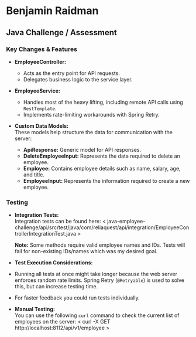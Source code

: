 # Benjamin Raidman

## Java Challenge / Assessment

### Key Changes & Features

- **EmployeeController:**  
  - Acts as the entry point for API requests.
  - Delegates business logic to the service layer.

- **EmployeeService:**  
  - Handles most of the heavy lifting, including remote API calls using `RestTemplate`.
  - Implements rate-limiting workarounds with Spring Retry.

- **Custom Data Models:**  
  These models help structure the data for communication with the server:
  - **ApiResponse:** Generic model for API responses.
  - **DeleteEmployeeInput:** Represents the data required to delete an employee.
  - **Employee:** Contains employee details such as name, salary, age, and title.
  - **EmployeeInput:** Represents the information required to create a new employee.

### Testing

- **Integration Tests:**  
Integration tests can be found here:
  < java-employee-challenge/api/src/test/java/com/reliaquest/api/integration/EmployeeControllerIntegrationTest.java >
  
  **Note:** Some methods require valid employee names and IDs. Tests will fail for non-existing IDs/names which was my desired goal.

- **Test Execution Considerations:**  
- Running all tests at once might take longer because the web server enforces random rate limits. Spring Retry (`@Retryable`) is used to solve this, but can increase testing time.
- For faster feedback you could run tests individually.

- **Manual Testing:**  
You can use the following `curl` command to check the current list of employees on the server:
  < curl -X GET http://localhost:8112/api/v1/employee >
